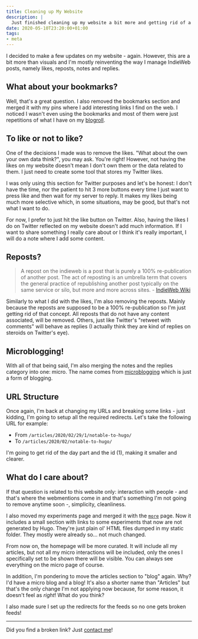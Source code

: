 ```yaml
---
title: Cleaning up My Website
description: |
  Just finished cleaning up my website a bit more and getting rid of a bit of noise that I didn't think was needed.
date: 2020-05-10T23:20:00+01:00
tags:
- meta
---
```


I decided to make a few updates on my website - again. However, this are a bit more than visuals and I'm mostly reinventing the way I manage IndieWeb posts, namely likes, reposts, notes and replies.

<!--more-->

## What about your bookmarks?

Well, that's a great question. I also removed the bookmarks section and merged it with my pins where I add interesting links I find on the web. I noticed I wasn't even using the bookmarks and most of them were just repetitions of what I have on my [blogroll](/blogroll/).

## To like or not to like?

One of the decisions I made was to remove the likes. "What about the own your own data think?", you may ask. You're right! However, not having the likes on my website doesn't mean I don't own them or the data related to them. I just need to create some tool that stores my Twitter likes.

I was only using this section for Twitter purposes and let's be honest: I don't have the time, nor the patient to hit 3 more buttons every time I just want to press like and then wait for my server to reply. It makes my likes being much more selective which, in some situations, may be good, but that's not what I want to do.

For now, I prefer to just hit the like button on Twitter. Also, having the likes I do on Twitter reflected on my website doesn't add much information. If I want to share something I really care about or I think it's really important, I will do a note where I add some content.

## Reposts?

> A repost on the indieweb is a post that is purely a 100% re-publication of another post. The act of reposting is an umbrella term that covers the general practice of republishing another post typically on the same service or silo, but more and more across sites. - [IndieWeb Wiki](https://indieweb.org/repost)

Similarly to what I did with the likes, I'm also removing the reposts. Mainly because the reposts are supposed to be a 100% re-publication so I'm just getting rid of that concept. All reposts that do not have any content associated, will be removed. Others, just like Twitter's "retweet with comments" will behave as replies (I actually think they are kind of replies on steroids on Twitter's eye).

## Microblogging!

With all of that being said, I'm also merging the notes and the replies category into one: micro. The name comes from [microblogging](https://en.wikipedia.org/wiki/Microblogging) which is just a form of blogging. 

## URL Structure

Once again, I'm back at changing my URLs and breaking some links - just kidding, I'm going to setup all the required redirects. Let's take the following URL for example:

- From `/articles/2020/02/29/1/notable-to-hugo/`
- To `/articles/2020/02/notable-to-hugo/`

I'm going to get rid of the day part and the id (1), making it smaller and clearer.

## What do I care about?

If that question is related to this website only: interaction with people - and that's where the webmentions come in and that's something I'm not going to remove anytime soon -, simplicity, cleanliness.

I also moved my experiments page and merged it with the [`more`](/more/) page. Now it includes a small section with links to some experiments that now are not generated by Hugo. They're just plain ol' HTML files dumped in my static folder. They mostly were already so... not much changed.

From now on, the homepage will be more curated. It will include all my articles, but not all my micro interactions will be included, only the ones I specifically set to be shown there will be visible. You can always see everything on the micro page of course.

In addition, I'm pondering to move the articles section to "blog" again. Why? I'd have a micro blog and a blog! It's also a shorter name than "Articles" but that's the only change I'm not applying now because, for some reason, it doesn't feel as *right*! What do you think?

I also made sure I set up the redirects for the feeds so no one gets broken feeds!

---

Did you find a broken link? Just [contact me](/contact/)!
